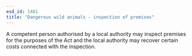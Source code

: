 ```yaml
---
esd_id: 1481
title: "Dangerous wild animals - inspection of premises"
---
```


A competent person authorised by a local authority may inspect premises for the purposes of the Act and the local authority may recover certain costs connected with the inspection.

